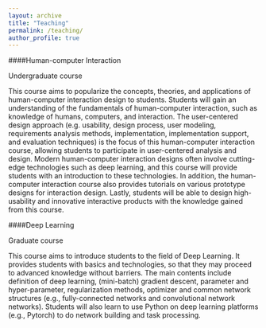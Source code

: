 ```yaml
---
layout: archive
title: "Teaching"
permalink: /teaching/
author_profile: true
---
```



####Human-computer Interaction

Undergraduate course

This course aims to popularize the concepts, theories, and applications of human-computer interaction design to students. Students will gain an understanding of the fundamentals of human-computer interaction, such as knowledge of humans, computers, and interaction. The user-centered design approach (e.g. usability, design process, user modeling, requirements analysis methods, implementation, implementation support, and evaluation techniques) is the focus of this human-computer interaction course, allowing students to participate in user-centered analysis and design. Modern human-computer interaction designs often involve cutting-edge technologies such as deep learning, and this course will provide students with an introduction to these technologies. In addition, the human-computer interaction course also provides tutorials on various prototype designs for interaction design. Lastly, students will be able to design high-usability and innovative interactive products with the knowledge gained from this course.

####Deep Learning

Graduate course

This course aims to introduce students to the field of Deep Learning. It provides students with basics and technologies, so that they may proceed to advanced knowledge without barriers. The main contents include definition of deep learning, (mini-batch) gradient descent, parameter and hyper-parameter, regularization methods, optimizer and common network structures (e.g., fully-connected networks and convolutional network networks). Students will also learn to use Python on deep learning platforms (e.g., Pytorch) to do network building and task processing.